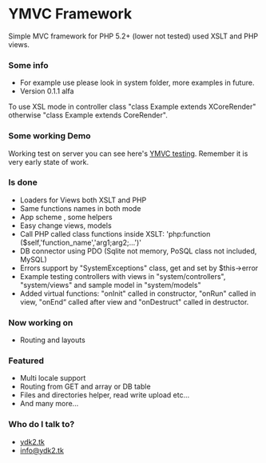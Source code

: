 
# YMVC Framework 

Simple MVC framework for PHP 5.2+ (lower not tested) used XSLT and PHP views.

### Some info 

* For example use please look in system folder, more examples in future.
* Version 0.1.1 alfa

To use XSL mode in controller class "class Example extends XCoreRender" otherwise "class Example extends CoreRender".

### Some working Demo 

Working test on server you can see here's  [YMVC testing](http://ymvc.ydk2.tk/). 
Remember it is very early state of work.

### Is done

* Loaders for Views both XSLT and PHP
* Same functions names in both mode
* App scheme , some helpers
* Easy change views, models 
* Call PHP called class functions inside XSLT: 'php:function ($self,'function_name','arg1;arg2;...')'
* DB connector using PDO (Sqlite not memory, PoSQL class not included, MySQL)
* Errors support by "SystemExceptions" class, get and set by $this->error
* Example testing controllers with views in "system/controllers", "system/views" and sample model in "system/models"
* Added virtual functions: "onInit" called in constructor, "onRun" called in view, "onEnd“ called after view and "onDestruct" called in destructor.

### Now working on

* Routing and layouts

### Featured

* Multi locale support
* Routing from GET and array or DB table
* Files and directories helper, read write upload etc...
* And many more...


### Who do I talk to?

* [ydk2.tk](http://www.ydk2.tk/)
* info@ydk2.tk